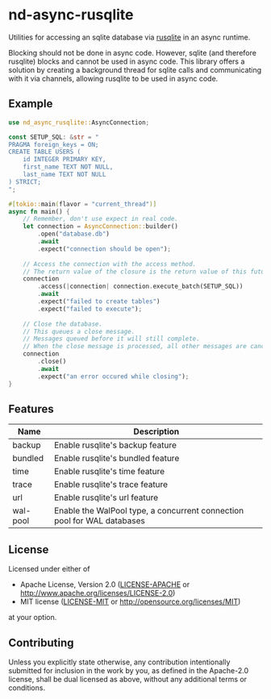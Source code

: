# nd-async-rusqlite
Utilities for accessing an sqlite database via [rusqlite](https://docs.rs/rusqlite/latest/rusqlite/) in an async runtime.

Blocking should not be done in async code.
However, sqlite (and therefore rusqlite) blocks and cannot be used in async code.
This library offers a solution by creating a background thread for sqlite calls and communicating with it via channels, allowing rusqlite to be used in async code.

## Example
```rust
use nd_async_rusqlite::AsyncConnection;

const SETUP_SQL: &str = "
PRAGMA foreign_keys = ON; 
CREATE TABLE USERS (
    id INTEGER PRIMARY KEY, 
    first_name TEXT NOT NULL, 
    last_name TEXT NOT NULL
) STRICT;
";

#[tokio::main(flavor = "current_thread")]
async fn main() {
    // Remember, don't use expect in real code.
    let connection = AsyncConnection::builder()
        .open("database.db")
        .await
        .expect("connection should be open");
        
    // Access the connection with the access method.
    // The return value of the closure is the return value of this future.
    connection
        .access(|connection| connection.execute_batch(SETUP_SQL))
        .await
        .expect("failed to create tables")
        .expect("failed to execute");
      
    // Close the database.
    // This queues a close message.
    // Messages queued before it will still complete.
    // When the close message is processed, all other messages are cancelled.
    connection
        .close()
        .await
        .expect("an error occured while closing");
}
```

## Features
| Name     | Description                                                             |
|----------|-------------------------------------------------------------------------|
| backup   | Enable rusqlite's backup feature                                        |
| bundled  | Enable rusqlite's bundled feature                                       |
| time     | Enable rusqlite's time feature                                          |
| trace    | Enable rusqlite's trace feature                                         |
| url      | Enable rusqlite's url feature                                           |
| wal-pool | Enable the WalPool type, a concurrent connection pool for WAL databases | 

## License
Licensed under either of
 * Apache License, Version 2.0
   ([LICENSE-APACHE](LICENSE-APACHE) or http://www.apache.org/licenses/LICENSE-2.0)
 * MIT license
   ([LICENSE-MIT](LICENSE-MIT) or http://opensource.org/licenses/MIT)

at your option.

## Contributing
Unless you explicitly state otherwise, any contribution intentionally submitted for inclusion in the work by you, as defined in the Apache-2.0 license, shall be dual licensed as above, without any additional terms or conditions.